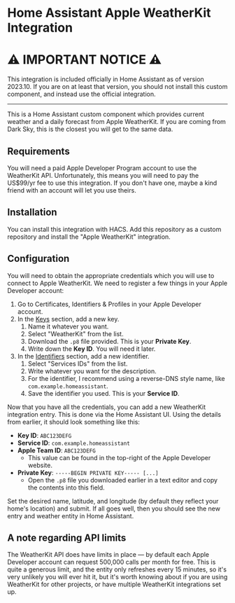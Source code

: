 # Home Assistant Apple WeatherKit Integration

# ⚠️ IMPORTANT NOTICE ⚠️

This integration is included officially in Home Assistant as of version 2023.10. If you are on at least that version, you should not install this custom component, and instead use the official integration.

---

This is a Home Assistant custom component which provides current weather and a daily forecast from Apple WeatherKit. If you are coming from Dark Sky, this is the closest you will get to the same data.

## Requirements

You will need a paid Apple Developer Program account to use the WeatherKit API. Unfortunately, this means you will need to pay the US$99/yr fee to use this integration. If you don't have one, maybe a kind friend with an account will let you use theirs.

## Installation

You can install this integration with HACS. Add this repository as a custom repository and install the "Apple WeatherKit" integration.

## Configuration

You will need to obtain the appropriate credentials which you will use to connect to Apple WeatherKit. We need to register a few things in your Apple Developer account:

1. Go to Certificates, Identifiers & Profiles in your Apple Developer account.
2. In the [Keys](https://developer.apple.com/account/resources/authkeys/list) section, add a new key.
    1. Name it whatever you want.
    2. Select "WeatherKit" from the list.
    3. Download the `.p8` file provided. This is your **Private Key**.
    4. Write down the **Key ID**. You will need it later.
3. In the [Identifiers](https://developer.apple.com/account/resources/identifiers/list) section, add a new identifier.
    1. Select "Services IDs" from the list.
    2. Write whatever you want for the description.
    3. For the identifier, I recommend using a reverse-DNS style name, like `com.example.homeassistant`.
    4. Save the identifier you used. This is your **Service ID**.

Now that you have all the credentials, you can add a new WeatherKit integration entry. This is done via the Home Assistant UI. Using the details from earlier, it should look something like this:

- **Key ID**: `ABC123DEFG`
- **Service ID**: `com.example.homeassistant`
- **Apple Team ID**: `ABC123DEFG`
  - This value can be found in the top-right of the Apple Developer website.
- **Private Key**: `-----BEGIN PRIVATE KEY----- [...]`
  - Open the `.p8` file you downloaded earlier in a text editor and copy the contents into this field.

Set the desired name, latitude, and longitude (by default they reflect your home's location) and submit. If all goes well, then you should see the new entry and weather entity in Home Assistant.

## A note regarding API limits

The WeatherKit API does have limits in place &mdash; by default each Apple Developer account can request 500,000 calls per month for free. This is quite a generous limit, and the entity only refreshes every 15 minutes, so it's very unlikely you will ever hit it, but it's worth knowing about if you are using WeatherKit for other projects, or have multiple WeatherKit integrations set up.